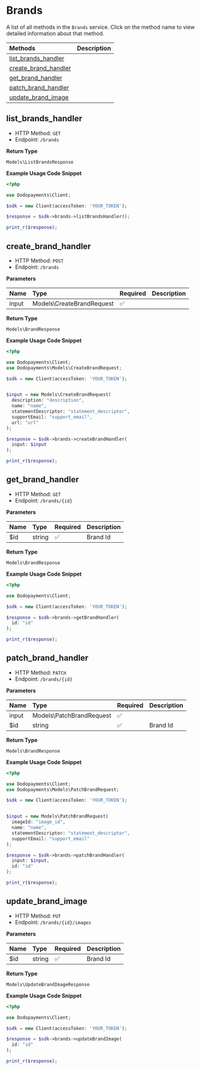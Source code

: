 # Brands

A list of all methods in the `Brands` service. Click on the method name to view detailed information about that method.

| Methods | Description |
| :------ | :---------- |
|[list_brands_handler](#list_brands_handler)|  |
|[create_brand_handler](#create_brand_handler)|  |
|[get_brand_handler](#get_brand_handler)|  |
|[patch_brand_handler](#patch_brand_handler)|  |
|[update_brand_image](#update_brand_image)|  |

## list_brands_handler


- HTTP Method: `GET`
- Endpoint: `/brands`


**Return Type**

`Models\ListBrandsResponse`

**Example Usage Code Snippet**
```php
<?php

use Dodopayments\Client;

$sdk = new Client(accessToken: 'YOUR_TOKEN');

$response = $sdk->brands->listBrandsHandler();

print_r($response);
```

## create_brand_handler


- HTTP Method: `POST`
- Endpoint: `/brands`

**Parameters**

| Name    | Type| Required | Description |
| :-------- | :----------| :----------| :----------|
| input | Models\CreateBrandRequest | ✅ |  |

**Return Type**

`Models\BrandResponse`

**Example Usage Code Snippet**
```php
<?php

use Dodopayments\Client;
use Dodopayments\Models\CreateBrandRequest;

$sdk = new Client(accessToken: 'YOUR_TOKEN');


$input = new Models\CreateBrandRequest(
  description: "description",
  name: "name",
  statementDescriptor: "statement_descriptor",
  supportEmail: "support_email",
  url: "url"
);

$response = $sdk->brands->createBrandHandler(
  input: $input
);

print_r($response);
```

## get_brand_handler


- HTTP Method: `GET`
- Endpoint: `/brands/{id}`

**Parameters**

| Name    | Type| Required | Description |
| :-------- | :----------| :----------| :----------|
| $id | string | ✅ | Brand Id |

**Return Type**

`Models\BrandResponse`

**Example Usage Code Snippet**
```php
<?php

use Dodopayments\Client;

$sdk = new Client(accessToken: 'YOUR_TOKEN');

$response = $sdk->brands->getBrandHandler(
  id: "id"
);

print_r($response);
```

## patch_brand_handler


- HTTP Method: `PATCH`
- Endpoint: `/brands/{id}`

**Parameters**

| Name    | Type| Required | Description |
| :-------- | :----------| :----------| :----------|
| input | Models\PatchBrandRequest | ✅ |  |
| $id | string | ✅ | Brand Id |

**Return Type**

`Models\BrandResponse`

**Example Usage Code Snippet**
```php
<?php

use Dodopayments\Client;
use Dodopayments\Models\PatchBrandRequest;

$sdk = new Client(accessToken: 'YOUR_TOKEN');


$input = new Models\PatchBrandRequest(
  imageId: "image_id",
  name: "name",
  statementDescriptor: "statement_descriptor",
  supportEmail: "support_email"
);

$response = $sdk->brands->patchBrandHandler(
  input: $input,
  id: "id"
);

print_r($response);
```

## update_brand_image


- HTTP Method: `PUT`
- Endpoint: `/brands/{id}/images`

**Parameters**

| Name    | Type| Required | Description |
| :-------- | :----------| :----------| :----------|
| $id | string | ✅ | Brand Id |

**Return Type**

`Models\UpdateBrandImageResponse`

**Example Usage Code Snippet**
```php
<?php

use Dodopayments\Client;

$sdk = new Client(accessToken: 'YOUR_TOKEN');

$response = $sdk->brands->updateBrandImage(
  id: "id"
);

print_r($response);
```




<!-- This file was generated by liblab | https://liblab.com/ -->